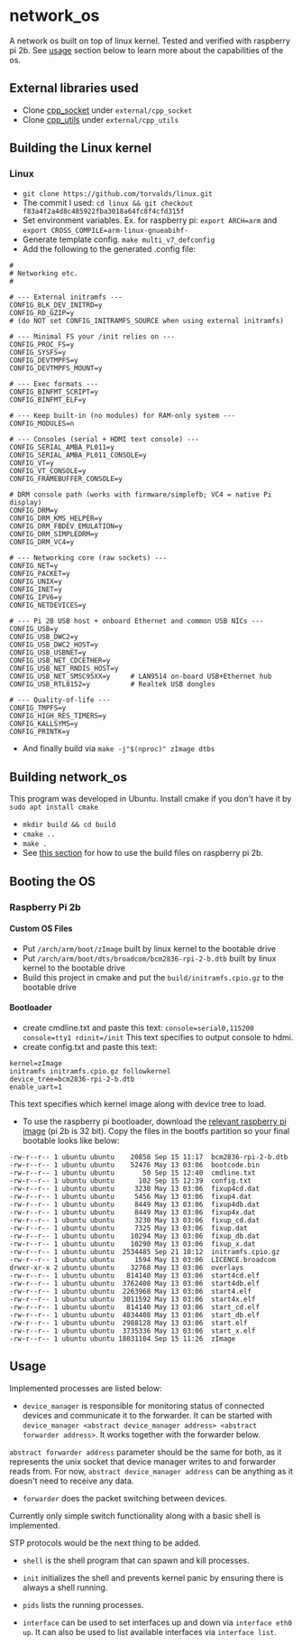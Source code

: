 # network_os
A network os built on top of linux kernel. Tested and verified with raspberry pi 2b. See [usage](#usage) section below to learn more about the capabilities of the os.

## External libraries used
- Clone [cpp_socket](https://github.com/DBC201/cpp_socket) under ```external/cpp_socket```
- Clone [cpp_utils](https://github.com/DBC201/cpp_utils) under ```external/cpp_utils```

## Building the Linux kernel

### Linux
- ```git clone https://github.com/torvalds/linux.git```
- The commit I used: ```cd linux && git checkout f83a4f2a4d8c485922fba3018a64fc8f4cfd315f```
- Set environment variables. Ex. for raspberry pi: ```export ARCH=arm``` and ```export CROSS_COMPILE=arm-linux-gnueabihf-``` 
- Generate template config. ```make multi_v7_defconfig```
- Add the following to the generated .config file:
```
#
# Networking etc.
#

# --- External initramfs ---
CONFIG_BLK_DEV_INITRD=y
CONFIG_RD_GZIP=y
# (do NOT set CONFIG_INITRAMFS_SOURCE when using external initramfs)

# --- Minimal FS your /init relies on ---
CONFIG_PROC_FS=y
CONFIG_SYSFS=y
CONFIG_DEVTMPFS=y
CONFIG_DEVTMPFS_MOUNT=y

# --- Exec formats ---
CONFIG_BINFMT_SCRIPT=y
CONFIG_BINFMT_ELF=y

# --- Keep built-in (no modules) for RAM-only system ---
CONFIG_MODULES=n

# --- Consoles (serial + HDMI text console) ---
CONFIG_SERIAL_AMBA_PL011=y
CONFIG_SERIAL_AMBA_PL011_CONSOLE=y
CONFIG_VT=y
CONFIG_VT_CONSOLE=y
CONFIG_FRAMEBUFFER_CONSOLE=y

# DRM console path (works with firmware/simplefb; VC4 = native Pi display)
CONFIG_DRM=y
CONFIG_DRM_KMS_HELPER=y
CONFIG_DRM_FBDEV_EMULATION=y
CONFIG_DRM_SIMPLEDRM=y
CONFIG_DRM_VC4=y

# --- Networking core (raw sockets) ---
CONFIG_NET=y
CONFIG_PACKET=y
CONFIG_UNIX=y
CONFIG_INET=y
CONFIG_IPV6=y
CONFIG_NETDEVICES=y

# --- Pi 2B USB host + onboard Ethernet and common USB NICs ---
CONFIG_USB=y
CONFIG_USB_DWC2=y
CONFIG_USB_DWC2_HOST=y
CONFIG_USB_USBNET=y
CONFIG_USB_NET_CDCETHER=y
CONFIG_USB_NET_RNDIS_HOST=y
CONFIG_USB_NET_SMSC95XX=y     # LAN9514 on-board USB+Ethernet hub
CONFIG_USB_RTL8152=y          # Realtek USB dongles

# --- Quality-of-life ---
CONFIG_TMPFS=y
CONFIG_HIGH_RES_TIMERS=y
CONFIG_KALLSYMS=y
CONFIG_PRINTK=y
```
- And finally build via ```make -j"$(nproc)" zImage dtbs```

## Building network_os
This program was developed in Ubuntu.
Install cmake if you don't have it by ```sudo apt install cmake```

- ```mkdir build && cd build```
- ```cmake ..```
- ```make .```
- See [this section](#booting-the-os) for how to use the build files on raspberry pi 2b.

## Booting the OS
### Raspberry Pi 2b
#### Custom OS Files
- Put ```/arch/arm/boot/zImage``` built by linux kernel to the bootable drive
- Put ```/arch/arm/boot/dts/broadcom/bcm2836-rpi-2-b.dtb``` built by linux kernel to the bootable drive
- Build this project in cmake and put the ```build/initramfs.cpio.gz``` to the bootable drive
#### Bootloader
- create cmdline.txt and paste this text: ```console=serial0,115200 console=tty1 rdinit=/init``` This text specifies to output console to hdmi.
- create config.txt and paste this text:
```
kernel=zImage
initramfs initramfs.cpio.gz followkernel
device_tree=bcm2836-rpi-2-b.dtb
enable_uart=1
```
This text specifies which kernel image along with device tree to load.
- To use the raspberry pi bootloader, download the [relevant raspberry pi image](https://www.raspberrypi.com/software/operating-systems/) (pi 2b is 32 bit). Copy the files in the bootfs partition so your final bootable looks like below:
```
-rw-r--r-- 1 ubuntu ubuntu    20858 Sep 15 11:17  bcm2836-rpi-2-b.dtb
-rw-r--r-- 1 ubuntu ubuntu    52476 May 13 03:06  bootcode.bin
-rw-r--r-- 1 ubuntu ubuntu       50 Sep 15 12:40  cmdline.txt
-rw-r--r-- 1 ubuntu ubuntu      102 Sep 15 12:39  config.txt
-rw-r--r-- 1 ubuntu ubuntu     3230 May 13 03:06  fixup4cd.dat
-rw-r--r-- 1 ubuntu ubuntu     5456 May 13 03:06  fixup4.dat
-rw-r--r-- 1 ubuntu ubuntu     8449 May 13 03:06  fixup4db.dat
-rw-r--r-- 1 ubuntu ubuntu     8449 May 13 03:06  fixup4x.dat
-rw-r--r-- 1 ubuntu ubuntu     3230 May 13 03:06  fixup_cd.dat
-rw-r--r-- 1 ubuntu ubuntu     7325 May 13 03:06  fixup.dat
-rw-r--r-- 1 ubuntu ubuntu    10294 May 13 03:06  fixup_db.dat
-rw-r--r-- 1 ubuntu ubuntu    10290 May 13 03:06  fixup_x.dat
-rw-r--r-- 1 ubuntu ubuntu  2534485 Sep 21 10:12  initramfs.cpio.gz
-rw-r--r-- 1 ubuntu ubuntu     1594 May 13 03:06  LICENCE.broadcom
drwxr-xr-x 2 ubuntu ubuntu    32768 May 13 03:06  overlays
-rw-r--r-- 1 ubuntu ubuntu   814140 May 13 03:06  start4cd.elf
-rw-r--r-- 1 ubuntu ubuntu  3762408 May 13 03:06  start4db.elf
-rw-r--r-- 1 ubuntu ubuntu  2263968 May 13 03:06  start4.elf
-rw-r--r-- 1 ubuntu ubuntu  3011592 May 13 03:06  start4x.elf
-rw-r--r-- 1 ubuntu ubuntu   814140 May 13 03:06  start_cd.elf
-rw-r--r-- 1 ubuntu ubuntu  4834408 May 13 03:06  start_db.elf
-rw-r--r-- 1 ubuntu ubuntu  2988128 May 13 03:06  start.elf
-rw-r--r-- 1 ubuntu ubuntu  3735336 May 13 03:06  start_x.elf
-rw-r--r-- 1 ubuntu ubuntu 18031104 Sep 15 11:26  zImage
```

## Usage
Implemented processes are listed below:

- ```device_manager``` is responsible for monitoring status of connected devices and communicate it to the forwarder. It can be started with ```device_manager <abstract device_manager address> <abstract forwarder address>```. It works together with the forwarder below.

```abstract forwarder address``` parameter should be the same for both, as it represents the unix socket that device manager writes to and forwarder reads from. For now, ```abstract device_manager address``` can be anything as it doesn't need to receive any data.

- ```forwarder``` does the packet switching between devices.

Currently only simple switch functionality along with a basic shell is implemented.

STP protocols would be the next thing to be added.

- ```shell``` is the shell program that can spawn and kill processes.

- ```init``` initializes the shell and prevents kernel panic by ensuring there is always a shell running.

- ```pids``` lists the running processes.

- ```interface``` can be used to set interfaces up and down via ```interface eth0 up```. It can also be used to list available interfaces via ```interface list```.
